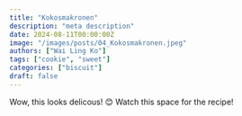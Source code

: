 ```yaml
---
title: "Kokosmakronen"
description: "meta description"
date: 2024-08-11T00:00:00Z
image: "/images/posts/04_Kokosmakronen.jpeg"
authors: ["Wai Ling Ko"]
tags: ["cookie", "sweet"]
categories: ["biscuit"]
draft: false
---
```


Wow, this looks delicous! 😊
Watch this space for the recipe!
